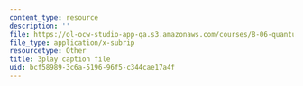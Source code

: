 ```yaml
---
content_type: resource
description: ''
file: https://ol-ocw-studio-app-qa.s3.amazonaws.com/courses/8-06-quantum-physics-iii-spring-2018/bcf589893c6a519696f5c344cae17a4f_G-5KHKrNPMs.vtt
file_type: application/x-subrip
resourcetype: Other
title: 3play caption file
uid: bcf58989-3c6a-5196-96f5-c344cae17a4f
---
```

